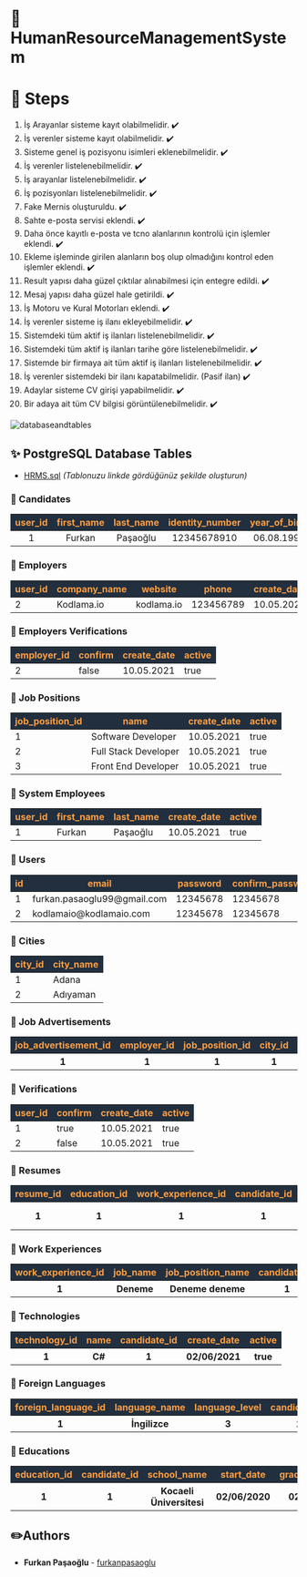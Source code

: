 # :rocket: HumanResourceManagementSystem

# :pushpin: Steps
1. İş Arayanlar sisteme kayıt olabilmelidir. ✔️
2. İş verenler sisteme kayıt olabilmelidir. ✔️  ️
3. Sisteme genel iş pozisyonu isimleri eklenebilmelidir. ✔️
4. İş verenler listelenebilmelidir. ✔️
5. İş arayanlar listelenebilmelidir. ✔️
6. İş pozisyonları listelenebilmelidir. ✔️
7. Fake Mernis oluşturuldu. ✔️
8. Sahte e-posta servisi eklendi. ✔️
9. Daha önce kayıtlı e-posta ve tcno alanlarının kontrolü için işlemler eklendi. ✔️
10. Ekleme işleminde girilen alanların boş olup olmadığını kontrol eden işlemler eklendi. ✔️
11. Result yapısı daha güzel çıktılar alınabilmesi için entegre edildi.  ✔️
12. Mesaj yapısı daha güzel hale getirildi. ✔️
13. İş Motoru ve Kural Motorları eklendi.  ✔️
14. İş verenler sisteme iş ilanı ekleyebilmelidir.  ✔️
15. Sistemdeki tüm aktif iş ilanları listelenebilmelidir. ✔️
16. Sistemdeki tüm aktif iş ilanları tarihe göre listelenebilmelidir. ✔️
17. Sistemde bir firmaya ait tüm aktif iş ilanları listelenebilmelidir.  ✔️
18. İş verenler sistemdeki bir ilanı kapatabilmelidir. (Pasif ilan)  ✔️
19. Adaylar sisteme CV girişi yapabilmelidir.  ✔️
20. Bir adaya ait tüm CV bilgisi görüntülenebilmelidir. ✔️



![databaseandtables](https://user-images.githubusercontent.com/16624085/117002547-58fa7380-acec-11eb-9d13-9b8ac5f4532b.png)
## :sparkles: PostgreSQL Database Tables
- [HRMS.sql](https://github.com/furkanpasaoglu/HumanResourceManagementSystem/blob/master/hrms.sql) *(Tablonuzu linkde gördüğünüz şekilde oluşturun)*
### :pushpin: Candidates
<table style="text-align:center">
    <thead>
        <tr style="color:#ff9f43; background-color:#222f3e;"> 
            <th>user_id</th>
            <th>first_name</th>
            <th>last_name</th>
            <th>identity_number</th>
            <th>year_of_birth</th>
            <th>create_date</th>
            <th>active</th>
        </tr>
    </thead>
    <tbody>
        <tr>
            <td>1</td>
            <td>Furkan</td>
            <td>Paşaoğlu</td>
            <td>12345678910</td>
            <td>06.08.1999</td>
            <td>10.05.2021</td>
            <td>true</td>
        </tr>
    </tbody>
</table>

###  :pushpin: Employers

<table>
    <thead>
        <tr style="color:#ff9f43; background-color:#222f3e;">
            <th>user_id</th>
            <th>company_name</th>
            <th>website</th>
            <th>phone</th>
            <th>create_date</th>
            <th>active</th>
        </tr>
    </thead>
    <tbody>
        <tr>
            <td>2</td>
            <td>Kodlama.io</td>
            <td>kodlama.io</td>
            <td>123456789</td>
            <td>10.05.2021</td>
            <td>true</td>
        </tr>
    </tbody>
</table>

### :pushpin: Employers Verifications

<table>
    <thead>
        <tr style="color:#ff9f43; background-color:#222f3e;">
            <th>employer_id</th>
            <th>confirm</th>
            <th>create_date</th>
            <th>active</th>
        </tr>
    </thead>
    <tbody>
        <tr>
            <td>2</td>
            <td>false</td>
            <td>10.05.2021</td>
            <td>true</td>
        </tr>
    </tbody>
</table>

###  :pushpin: Job Positions

<table>
    <thead>
        <tr style="color:#ff9f43; background-color:#222f3e;">
            <th>job_position_id</th>
            <th>name</th>
            <th>create_date</th>
            <th>active</th>
        </tr>
    </thead>
    <tbody>
        <tr>
            <td>1</td>
            <td>Software Developer</td>
            <td>10.05.2021</td>
            <td>true</td>
        </tr>
        <tr>
            <td>2</td>
            <td>Full Stack Developer</td>
            <td>10.05.2021</td>
            <td>true</td>
        </tr>
        <tr>
            <td>3</td>
            <td>Front End Developer</td>
            <td>10.05.2021</td>
            <td>true</td>
        </tr>
    </tbody>
</table>

###  :pushpin: System Employees

<table>
    <thead>
        <tr style="color:#ff9f43; background-color:#222f3e;">
            <th>user_id</th>
            <th>first_name</th>
            <th>last_name</th>
            <th>create_date</th>
            <th>active</th>
        </tr>
    </thead>
    <tbody>
        <tr>
            <td>1</td>
            <td>Furkan</td>
            <td>Paşaoğlu</td>
            <td>10.05.2021</td>
            <td>true</td>
        </tr>
    </tbody>
</table>

###  :pushpin: Users

<table>
    <thead>
        <tr style="color:#ff9f43; background-color:#222f3e;">
            <th>id</th>
            <th>email</th>
            <th>password</th>
            <th>confirm_password</th>
            <th>create_date</th>
            <th>active</th>
        </tr>
    </thead>
    <tbody>
        <tr>
            <td>1</td>
            <td>furkan.pasaoglu99@gmail.com</td>
            <td>12345678</td>
            <td>12345678</td>
            <td>10.05.2021</td>
            <td>true</td>
        </tr>
        <tr>
            <td>2</td>
            <td>kodlamaio@kodlamaio.com</td>
            <td>12345678</td>
            <td>12345678</td>
            <td>10.05.2021</td>
            <td>true</td>
        </tr>
    </tbody>
</table>

###  :pushpin: Cities

<table>
    <thead>
        <tr style="color:#ff9f43; background-color:#222f3e;">
            <th>city_id</th>
            <th>city_name</th>
        </tr>
    </thead>
    <tbody>
        <tr>
            <td>1</td>
            <td>Adana</td>
        </tr>
        <tr>
            <td>2</td>
            <td>Adıyaman</td>
        </tr>
    </tbody>
</table>

###  :pushpin: Job Advertisements

<table>
    <thead>
        <tr style="color:#ff9f43; background-color:#222f3e;">
            <th>job_advertisement_id</th>
            <th>employer_id</th>
            <th>job_position_id</th>
            <th>city_id</th>
            <th>description</th>
            <th>salary_min</th>
            <th>salary_max</th>
            <th>number_of_open_job_position</th>
            <th>create_date</th>
            <th>active</th>
        </tr>
    </thead>
    <tbody>
        <tr>
            <th>1</th>
            <th>1</th>
            <th>1</th>
            <th>1</th>
            <th>Info: Test 1</th>
            <th>2500</th>
            <th>3500</th>
            <th>5</th>
            <th>28/05/2021</th>
            <th>true</th>
        </tr>
    </tbody>
</table>

###  :pushpin: Verifications

<table>
    <thead>
        <tr style="color:#ff9f43; background-color:#222f3e;">
            <th>user_id</th>
            <th>confirm</th>
            <th>create_date</th>
            <th>active</th>
        </tr>
    </thead>
    <tbody>
        <tr>
            <td>1</td>
            <td>true</td>
            <td>10.05.2021</td>
            <td>true</td>
        </tr>
        <tr>
            <td>2</td>
            <td>false</td>
            <td>10.05.2021</td>
            <td>true</td>
        </tr>
    </tbody>
</table>

###  :pushpin: Resumes

<table>
    <thead>
        <tr style="color:#ff9f43; background-color:#222f3e;">
            <th>resume_id</th>
            <th>education_id</th>
            <th>work_experience_id</th>
            <th>candidate_id</th>
            <th>foreign_language_id</th>
            <th>cover_letter</th>
            <th>github_link</th>
            <th>linkedin_link</th>
            <th>image_url</th>
            <th>create_date</th>
            <th>active</th>
        </tr>
    </thead>
    <tbody>
        <tr>
            <th>1</th>
            <th>1</th>
            <th>1</th>
            <th>1</th>
            <th>1</th>
            <th>Deneme Önyazı</th>
            <th>furkanpasaoglu</th>
            <th>furkanpasaoglu</th>
            <th>cloudinary.com</th>
            <th>02/06/2021</th>
            <th>true</th>
        </tr>
    </tbody>
</table>

###  :pushpin: Work Experiences

<table>
    <thead>
        <tr style="color:#ff9f43; background-color:#222f3e;">
            <th>work_experience_id</th>
            <th>job_name</th>
            <th>job_position_name</th>
            <th>candidate_id</th>
            <th>start_date</th>
            <th>end_date</th>
            <th>create_date</th>
            <th>active</th>
        </tr>
    </thead>
    <tbody>
        <tr>
            <th>1</th>
            <th>Deneme</th>
            <th>Deneme deneme</th>
            <th>1</th>
            <th>06/08/2020</th>
            <th>05/06/2021</th>
            <th>02/06/2021</th>
            <th>true</th>
        </tr>
    </tbody>
</table>

###  :pushpin: Technologies

<table>
    <thead>
        <tr style="color:#ff9f43; background-color:#222f3e;">
            <th>technology_id</th>
            <th>name</th>
            <th>candidate_id</th>
            <th>create_date</th>
            <th>active</th>
        </tr>
    </thead>
    <tbody>
        <tr>
            <th>1</th>
            <th>C#</th>
            <th>1</th>
            <th>02/06/2021</th>
            <th>true</th>
        </tr>
    </tbody>
</table>

###  :pushpin: Foreign Languages

<table>
    <thead>
        <tr style="color:#ff9f43; background-color:#222f3e;">
            <th>foreign_language_id</th>
            <th>language_name</th>
            <th>language_level</th>
            <th>candidate_id</th>
            <th>create_date</th>
            <th>active</th>
        </tr>
    </thead>
    <tbody>
        <tr>
            <th>1</th>
            <th>İngilizce</th>
            <th>3</th>
            <th>1</th>
            <th>06/02/2021</th>
            <th>true</th>
        </tr>
    </tbody>
</table>

###  :pushpin: Educations

<table>
    <thead>
        <tr style="color:#ff9f43; background-color:#222f3e;">
            <th>education_id</th>
            <th>candidate_id</th>
            <th>school_name</th>
            <th>start_date</th>
            <th>graduation_date</th>
            <th>create_date</th>
            <th>active</th>
        </tr>
    </thead>
    <tbody>
        <tr>
            <th>1</th>
            <th>1</th>
            <th>Kocaeli Üniversitesi</th>
            <th>02/06/2020</th>
            <th>02/07/2020</th>
            <th>02/06/2021</th>
            <th>true</th>
        </tr>
    </tbody>
</table>

## :pencil2:Authors
* **Furkan Paşaoğlu** - [furkanpasaoglu](https://github.com/furkanpasaoglu)
